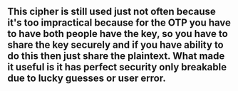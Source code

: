 <h2>This cipher is still used just not often because it's too impractical because for the OTP you have to have both people have the key, so you have to share the key securely and if you have ability to do this then just share the plaintext. What made it useful is it has perfect security only breakable due to lucky guesses or user error.</h2>
